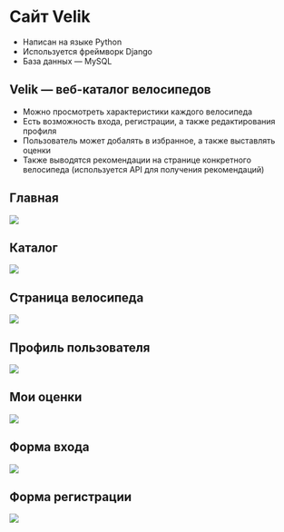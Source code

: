 # Сайт Velik

- Написан на языке Python
- Используется фреймворк Django
- База данных — MySQL

## Velik — веб-каталог велосипедов

- Можно просмотреть характеристики каждого велосипеда
- Есть возможность входа, регистрации, а также редактирования профиля
- Пользователь может добалять в избранное, а также выставлять оценки
- Также выводятся рекомендации на странице конкретного велосипеда (используется API для получения рекомендаций)

## Главная
![](github_images/Главная.png) 

## Каталог
![](github_images/Каталог.png) 

## Страница велосипеда
![](github_images/GT_Aggressor_(2009).png) 

## Профиль пользователя
![](github_images/Профиль_пользователя.png) 

## Мои оценки
![](github_images/Мои_оценки.png) 

## Форма входа
![](github_images/Вход.png) 

## Форма регистрации
![](github_images/Регистрация.png) 